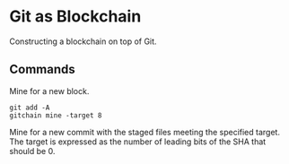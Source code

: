 # Git as Blockchain

Constructing a blockchain on top of Git.

## Commands

Mine for a new block.

```
git add -A
gitchain mine -target 8
```

Mine for a new commit with the staged files meeting the specified target.
The target is expressed as the number of leading bits of the SHA that should be 0.